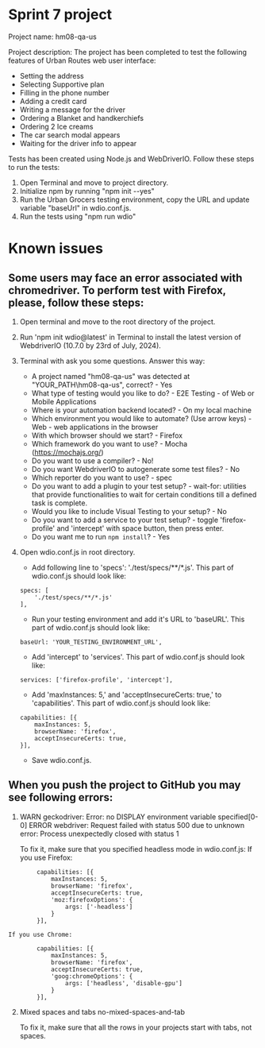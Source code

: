 # Sprint 7 project

Project name: 
hm08-qa-us

Project description: 
The project has been completed to test the following features of Urban Routes web user interface:

- Setting the address
- Selecting Supportive plan
- Filling in the phone number
- Adding a credit card
- Writing a message for the driver
- Ordering a Blanket and handkerchiefs
- Ordering 2 Ice creams
- The car search modal appears
- Waiting for the driver info to appear

Tests has been created using Node.js and WebDriverIO. 
Follow these steps to run the tests:
1) Open Terminal and move to project directory.
2) Initialize npm by running "npm init --yes"
3) Run the Urban Grocers testing environment, copy the URL and update variable "baseUrl" in wdio.conf.js.
4) Run the tests using "npm run wdio"

# Known issues

## Some users may face an error associated with chromedriver. To perform test with Firefox, please, follow these steps:
1. Open terminal and move to the root directory of the project.
2. Run 'npm init wdio@latest' in Terminal to install the latest version of WebdriverIO (10.7.0 by 23rd of July, 2024).
3. Terminal with ask you some questions. Answer this way:
    - A project named "hm08-qa-us" was detected at "YOUR_PATH\hm08-qa-us", correct? - Yes
    - What type of testing would you like to do? - E2E Testing - of Web or Mobile Applications
    - Where is your automation backend located? - On my local machine
    - Which environment you would like to automate? (Use arrow keys) - Web - web applications in the browser
    - With which browser should we start? - Firefox
    - Which framework do you want to use? - Mocha (https://mochajs.org/)
    - Do you want to use a compiler? - No!
    - Do you want WebdriverIO to autogenerate some test files? - No
    - Which reporter do you want to use? - spec
    - Do you want to add a plugin to your test setup? - wait-for: utilities that provide functionalities to wait for certain conditions till a defined task is complete.
    - Would you like to include Visual Testing to your setup? - No
    - Do you want to add a service to your test setup? - toggle 'firefox-profile' and 'intercept' with space button, then press enter.
    - Do you want me to run `npm install`? - Yes
4. Open wdio.conf.js in root directory.
    - Add following line to 'specs': './test/specs/**/*.js'. This part of wdio.conf.js should look like:
    ```
    specs: [
        './test/specs/**/*.js'
    ],
    ```

    - Run your testing environment and add it's URL to 'baseURL'. This part of wdio.conf.js should look like:

    ```
   baseUrl: 'YOUR_TESTING_ENVIRONMENT_URL',
    ```

    - Add 'intercept' to 'services'. This part of wdio.conf.js should look like:

    ```
   services: ['firefox-profile', 'intercept'],
    ```

    - Add 'maxInstances: 5,' and 'acceptInsecureCerts: true,' to 'capabilities'. This part of wdio.conf.js should look like:
    ```
    capabilities: [{
        maxInstances: 5,
        browserName: 'firefox',
        acceptInsecureCerts: true,
    }],
    ```
    - Save wdio.conf.js.

## When you push the project to GitHub you may see following errors:

1.  WARN geckodriver: Error: no DISPLAY environment variable specified[0-0] 
    ERROR webdriver: Request failed with status 500 due to unknown error: Process unexpectedly closed with status 1

    To fix it, make sure that you specified headless mode in wdio.conf.js:
    If you use Firefox:
```
        capabilities: [{
            maxInstances: 5,
            browserName: 'firefox',
            acceptInsecureCerts: true,
            'moz:firefoxOptions': {
                args: ['-headless']
            }
        }],
```

    If you use Chrome:
```
        capabilities: [{
            maxInstances: 5,
            browserName: 'firefox',
            acceptInsecureCerts: true,
            'goog:chromeOptions': {
                args: ['headless', 'disable-gpu']
            }
        }],
```

2.  Mixed spaces and tabs  no-mixed-spaces-and-tab

    To fix it, make sure that all the rows in your projects start with tabs, not spaces.
